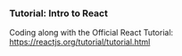 ### Tutorial: Intro to React
Coding along with the Official React Tutorial:
https://reactjs.org/tutorial/tutorial.html
